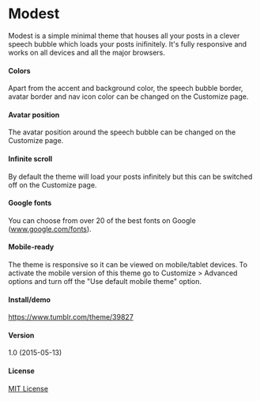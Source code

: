# Modest

Modest is a simple minimal theme that houses all your posts in a clever speech bubble which loads your posts inifinitely. It's fully responsive and works on all devices and all the major browsers.

#### Colors

Apart from the accent and background color, the speech bubble border, avatar border and nav icon color can be changed on the Customize page.

#### Avatar position

The avatar position around the speech bubble can be changed on the Customize page.

#### Infinite scroll

By default the theme will load your posts infinitely but this can be switched off on the Customize page.

#### Google fonts

You can choose from over 20 of the best fonts on Google (www.google.com/fonts).

#### Mobile-ready

The theme is responsive so it can be viewed on mobile/tablet devices. To activate the mobile version of this theme go to Customize > Advanced options and turn off the "Use default mobile theme" option.

#### Install/demo

https://www.tumblr.com/theme/39827

#### Version

1.0 (2015-05-13)

#### License

[MIT License](http://opensource.org/licenses/MIT)
